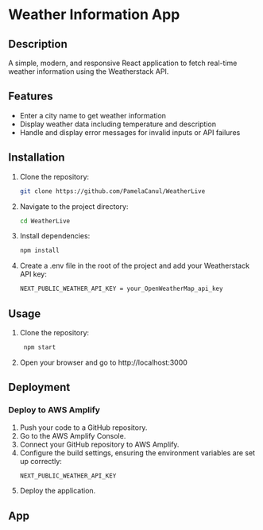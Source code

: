 # Weather Information App

## Description

A simple, modern, and responsive React application to fetch real-time weather information using the Weatherstack API.

## Features

- Enter a city name to get weather information
- Display weather data including temperature and description
- Handle and display error messages for invalid inputs or API failures

## Installation

1. Clone the repository:

   ```bash
   git clone https://github.com/PamelaCanul/WeatherLive

   ```

2. Navigate to the project directory:

   ```bash
   cd WeatherLive

   ```

3. Install dependencies:

   ```bash
   npm install

   ```

4. Create a .env file in the root of the project and add your Weatherstack API key:
   ```bash
   NEXT_PUBLIC_WEATHER_API_KEY = your_OpenWeatherMap_api_key
   ```

## Usage

1. Clone the repository:

   ```bash
    npm start

   ```

2. Open your browser and go to http://localhost:3000

## Deployment

### Deploy to AWS Amplify

1. Push your code to a GitHub repository.
2. Go to the AWS Amplify Console.
3. Connect your GitHub repository to AWS Amplify.
4. Configure the build settings, ensuring the environment variables are set up correctly:
   ```bash
   NEXT_PUBLIC_WEATHER_API_KEY
   ```
5. Deploy the application.

## App
